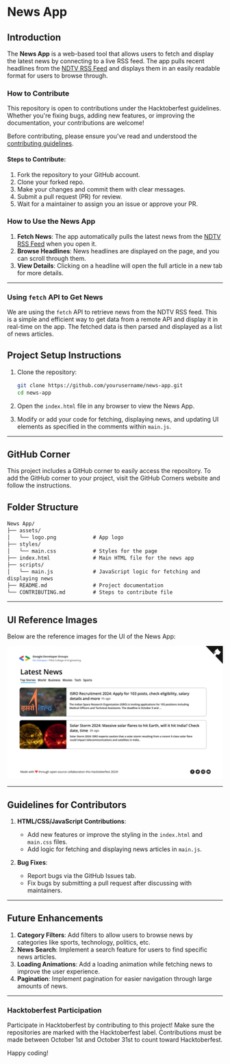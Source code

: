 
# News App

## Introduction

The **News App** is a web-based tool that allows users to fetch and display the latest news by connecting to a live RSS feed. The app pulls recent headlines from the [NDTV RSS Feed](https://www.ndtv.com/rss) and displays them in an easily readable format for users to browse through.

### How to Contribute

This repository is open to contributions under the Hacktoberfest guidelines. Whether you're fixing bugs, adding new features, or improving the documentation, your contributions are welcome!

Before contributing, please ensure you've read and understood the [contributing guidelines](CONTRIBUTING.md).

#### Steps to Contribute:

1. Fork the repository to your GitHub account.
2. Clone your forked repo.
3. Make your changes and commit them with clear messages.
4. Submit a pull request (PR) for review.
5. Wait for a maintainer to assign you an issue or approve your PR.

### How to Use the News App

1. **Fetch News**: The app automatically pulls the latest news from the [NDTV RSS Feed](https://www.ndtv.com/rss) when you open it.
2. **Browse Headlines**: News headlines are displayed on the page, and you can scroll through them.
3. **View Details**: Clicking on a headline will open the full article in a new tab for more details.

---

### Using `fetch` API to Get News

We are using the `fetch` API to retrieve news from the NDTV RSS feed. This is a simple and efficient way to get data from a remote API and display it in real-time on the app. The fetched data is then parsed and displayed as a list of news articles.

## Project Setup Instructions

1. Clone the repository:

   ```bash
   git clone https://github.com/yourusername/news-app.git
   cd news-app
   ```

2. Open the `index.html` file in any browser to view the News App.

3. Modify or add your code for fetching, displaying news, and updating UI elements as specified in the comments within `main.js`.

---

## GitHub Corner

This project includes a GitHub corner to easily access the repository. To add the GitHub corner to your project, visit the GitHub Corners website and follow the instructions.

## Folder Structure

```
News App/
├── assets/
│   └── logo.png            # App logo
├── styles/               
│   └── main.css            # Styles for the page
├── index.html              # Main HTML file for the news app
├── scripts/               
│   └── main.js             # JavaScript logic for fetching and displaying news
├── README.md               # Project documentation
└── CONTRIBUTING.md         # Steps to contribute file

```

---

## UI Reference Images

Below are the reference images for the UI of the News App:

![UI](./assets/UI.jpeg)

---

## Guidelines for Contributors

1. **HTML/CSS/JavaScript Contributions**:

   - Add new features or improve the styling in the `index.html` and `main.css` files.
   - Add logic for fetching and displaying news articles in `main.js`.

2. **Bug Fixes**:
   - Report bugs via the GitHub Issues tab.
   - Fix bugs by submitting a pull request after discussing with maintainers.

---

## Future Enhancements

1. **Category Filters**: Add filters to allow users to browse news by categories like sports, technology, politics, etc.
2. **News Search**: Implement a search feature for users to find specific news articles.
3. **Loading Animations**: Add a loading animation while fetching news to improve the user experience.
4. **Pagination**: Implement pagination for easier navigation through large amounts of news.

---

### Hacktoberfest Participation

Participate in Hacktoberfest by contributing to this project! Make sure the repositories are marked with the Hacktoberfest label. Contributions must be made between October 1st and October 31st to count toward Hacktoberfest.

Happy coding!
